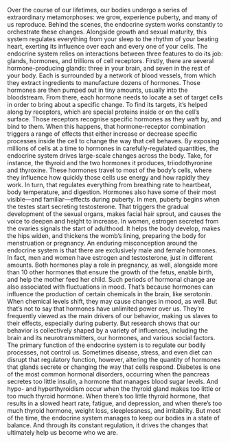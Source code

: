 Over the course of our lifetimes, our bodies undergo a series  of extraordinary metamorphoses: we grow, experience puberty, and many of us reproduce. Behind the scenes, the endocrine system works  constantly to orchestrate these changes. Alongside growth and sexual maturity, this system regulates everything  from your sleep to the rhythm of your beating heart, exerting its influence over each  and every one of your cells. The endocrine system relies  on interactions between three features to do its job: glands, hormones, and trillions of cell receptors. Firstly, there are several hormone-producing glands: three in your brain, and seven in the rest of your body. Each is surrounded by  a network of blood vessels, from which they extract ingredients  to manufacture dozens of hormones. Those hormones are then pumped out in tiny amounts, usually into the bloodstream. From there, each hormone needs  to locate a set of target cells in order to bring about a specific change. To find its targets,  it’s helped along by receptors, which are special proteins inside  or on the cell’s surface. Those receptors recognise specific hormones as they waft by, and bind to them. When this happens, that hormone-receptor combination  triggers a range of effects that either increase or decrease  specific processes inside the cell to change the way that cell behaves. By exposing millions of cells at a time to hormones in carefully-regulated quantities, the endocrine system drives  large-scale changes across the body. Take, for instance, the thyroid  and the two hormones it produces, triiodothyronine and thyroxine. These hormones travel to most  of the body’s cells, where they influence how quickly  those cells use energy and how rapidly they work. In turn, that regulates everything  from breathing rate to heartbeat, body temperature, and digestion. Hormones also have some of their most visible—and familiar—effects during puberty. In men, puberty begins when  the testes start secreting testosterone. That triggers the gradual development  of the sexual organs, makes facial hair sprout, and causes the voice to deepen and height to increase. In women, estrogen secreted from the ovaries signals the start of adulthood. It helps the body develop, makes the hips widen, and thickens the womb’s lining, preparing the body  for menstruation or pregnancy. An enduring misconception around  the endocrine system is that there are exclusively male  and female hormones. In fact, men and women  have estrogen and testosterone, just in different amounts. Both hormones play a role  in pregnancy, as well, alongside more than 10 other hormones that ensure the growth of the fetus, enable birth, and help the mother feed her child. Such periods of hormonal change are also associated with fluctuations in mood. That’s because hormones can influence the production of certain chemicals  in the brain, like serotonin. When chemical levels shift, they may cause changes in mood, as well. But that’s not to say that hormones  have unlimited power over us. They’re frequently viewed as the main  drivers of our behavior, making us slaves to their effects, especially during puberty. But research shows that our behavior  is collectively shaped by a variety of influences, including the brain  and its neurotransmitters, our hormones, and various social factors. The primary function  of the endocrine system is to regulate our bodily processes,  not control us. Sometimes disease, stress, and even diet can disrupt  that regulatory function, however, altering the quantity of hormones  that glands secrete or changing the way that cells respond. Diabetes is one of the most  common hormonal disorders, occurring when the pancreas  secretes too little insulin, a hormone that manages blood sugar levels. And hypo- and hyperthyroidism occur when the thyroid gland makes too little or too much thyroid hormone. When there’s too little thyroid hormone, that results in a slowed heart rate, fatigue, and depression, and when there’s too much  thyroid hormone, weight loss, sleeplessness, and irritability. But most of the time, the endocrine system manages to keep  our bodies in a state of balance. And through its constant regulation, it drives the changes that ultimately help us become who we are. 
